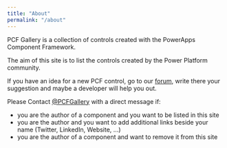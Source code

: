 ```yaml
---
title: "About"
permalink: "/about"
---
```

PCF Gallery is a collection of controls created with the PowerApps Component Framework.

The aim of this site is to list the controls created by the Power Platform community.

If you have an idea for a new PCF control, go to our <a target="_blank" href="https://pcfgallery.userecho.com">forum</a>, write there your suggestion and maybe a developer will help you out.

Please Contact <a target="_blank" href="https://www.twitter.com/pcfgallery">@PCFGallery</a> with a direct message if:

- you are the author of a component and you want to be listed in this site
- you are the author and you want to add additional links beside your name (Twitter, LinkedIn, Website, ...)
- you are the author of a component and want to remove it from this site

